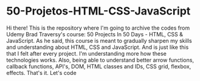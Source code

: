 # 50-Projetos-HTML-CSS-JavaScript
Hi there! 
This is the repository where I'm going to archive the codes from Udemy Brad Traversy's course: 50 Projects In 50 Days - HTML, CSS & JavaScript. As he said, this course is meant to gradually sharpen my skills and understanding about HTML, CSS and JavaScript. And is just like this that I felt after every project. I'm understanding more how these technologies works. Also, being able to understand better arrow functions, callback functions, API's, DOM, HTML classes and IDs, CSS grid, flexbox, effects. That's it. Let's code 
